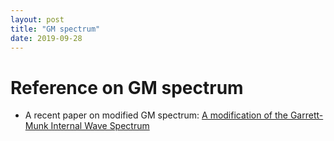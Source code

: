 ```yaml
---
layout: post
title: "GM spectrum"
date: 2019-09-28
---
```

<h1> Reference on GM spectrum</h1>
<ul>
<li> A recent paper on modified GM spectrum: <a href="https://doi.org/10.1175/1520-0485(2002)032<3166:AMOTGM>2.0.CO;2
">A modification of the Garrett-Munk Internal Wave Spectrum</a></li>
 </ul>
